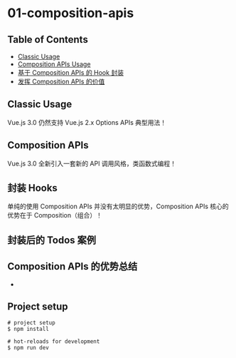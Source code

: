 # 01-composition-apis

## Table of Contents

- [Classic Usage](01-classic)
- [Composition APIs Usage](02-composition)
- [基于 Composition APIs 的 Hook 封装](03-hooks)
- [发挥 Composition APIs 的价值](04-todos)

## Classic Usage

Vue.js 3.0 仍然支持 Vue.js 2.x Options APIs 典型用法！

## Composition APIs

Vue.js 3.0 全新引入一套新的 API 调用风格，类函数式编程！

## 封装 Hooks

单纯的使用 Composition APIs 并没有太明显的优势，Composition APIs 核心的优势在于 Composition（组合）！

## 封装后的 Todos 案例

## Composition APIs 的优势总结

-

## Project setup

```shell
# project setup
$ npm install

# hot-reloads for development
$ npm run dev
```
